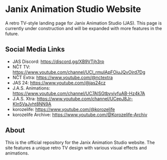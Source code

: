 # Janix Animation Studio Website

A retro TV-style landing page for Janix Animation Studio (JAS). This page is currently under construction and will be expanded with more features in the future.

## Social Media Links

- JAS Discord: https://discord.gg/XB9VTjh3rp
- NČT TV: https://www.youtube.com/channel/UCl_rmuIApFOiuJQvOjrd7Dg
- NČT Extra: https://www.youtube.com/@nctextra
- JAS 24: https://www.youtube.com/@jas24cz
- J.A.S. Animations: https://www.youtube.com/channel/UC7AISGtbyvjvfuAB-Hz4k7A
- J.A.S. Xtra: https://www.youtube.com/channel/UCepJ8Jr-KIn5VaJvht8NN9A
- korozelife: https://www.youtube.com/@korozelife
- korozelife Archive: https://www.youtube.com/@Korozelife-Archiv

## About

This is the official repository for the Janix Animation Studio website. The site features a unique retro TV design with various visual effects and animations.